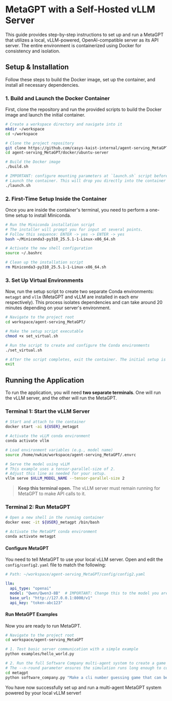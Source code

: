 # MetaGPT with a Self-Hosted vLLM Server

This guide provides step-by-step instructions to set up and run a  MetaGPT that utilizes a local, vLLM-powered, OpenAI-compatible server as its API server. The entire environment is containerized using Docker for consistency and isolation.

## Setup & Installation

Follow these steps to build the Docker image, set up the container, and install all necessary dependencies.

### 1. Build and Launch the Docker Container

First, clone the repository and run the provided scripts to build the Docker image and launch the initial container.

```bash
# Create a workspace directory and navigate into it
mkdir ~/workspace
cd ~/workspace

# Clone the project repository
git clone https://github.com/casys-kaist-internal/agent-serving_MetaGPT.git
cd agent-serving_MetaGPT/docker/ubuntu-server

# Build the Docker image
./build.sh

# IMPORTANT: configure mounting parameters at `launch.sh` script before launching it.
# Launch the container. This will drop you directly into the container's terminal.
./launch.sh
```

### 2. First-Time Setup Inside the Container

Once you are inside the container's terminal, you need to perform a one-time setup to install Miniconda.

```bash
# Run the Miniconda installation script
# The installer will prompt you for input at several points.
# Follow this sequence: ENTER -> yes -> ENTER -> yes
bash ~/Miniconda3-py310_25.5.1-1-Linux-x86_64.sh

# Activate the new shell configuration
source ~/.bashrc

# Clean up the installation script
rm Miniconda3-py310_25.5.1-1-Linux-x86_64.sh 
```

### 3. Set Up Virtual Environments

Now, run the setup script to create two separate Conda environments: `metagpt` and `vllm` (MetaGPT and vLLM are installed in each env respectively). This process isolates dependencies and can take around 20 minutes depending on your server's environment.

```bash
# Navigate to the project root
cd workspace/agent-serving_MetaGPT/

# Make the setup script executable
chmod +x set_virtual.sh

# Run the script to create and configure the Conda environments
./set_virtual.sh

# After the script completes, exit the container. The initial setup is now complete.
exit
```

## Running the Application

To run the application, you will need **two separate terminals**. One will run the vLLM server, and the other will run the MetaGPT.

### Terminal 1: Start the vLLM Server

```bash
# Start and attach to the container
docker start -ai ${USER}_metagpt

# Activate the vLLM conda environment
conda activate vllm

# Load environment variables (e.g., model name)
source /home/nwkim/workspace/agent-serving_MetaGPT/.envrc

# Serve the model using vLLM
# This example uses a tensor-parallel-size of 2.
# Adjust this line as needed for your setup.
vllm serve $VLLM_MODEL_NAME --tensor-parallel-size 2
```
> **Keep this terminal open.** The vLLM server must remain running for MetaGPT to make API calls to it.

### Terminal 2: Run MetaGPT

```bash
# Open a new shell in the running container
docker exec -it ${USER}_metagpt /bin/bash

# Activate the MetaGPT conda environment
conda activate metagpt
```

#### Configure MetaGPT

You need to tell MetaGPT to use your local vLLM server. Open and edit the `config/config2.yaml` file to match the following:

```yaml
# Path: ~/workspace/agent-serving_MetaGPT/config/config2.yaml

llm:
  api_type: "openai"
  model: "Qwen/Qwen3-8B"  # IMPORTANT: Change this to the model you are serving with vLLM
  base_url: "http://127.0.0.1:8000/v1"
  api_key: "token-abc123"
```

#### Run MetaGPT Examples

Now you are ready to run MetaGPT.

```bash
# Navigate to the project root
cd workspace/agent-serving_MetaGPT

# 1. Test basic server communication with a simple example
python examples/hello_world.py

# 2. Run the full Software Company multi-agent system to create a game
# The --n-round parameter ensures the simulation runs long enough to complete the project.
cd metagpt
python software_company.py "Make a cli number guessing game that can be played. The computer should pick a random number between 1 and 100. The user then guesses the number, and the computer tells them if their guess is too high or too low. The game ends when the user guesses the correct number, and it should tell them how many guesses it took." --n_round 25
```

You have now successfully set up and run a multi-agent MetaGPT system powered by your local vLLM server!